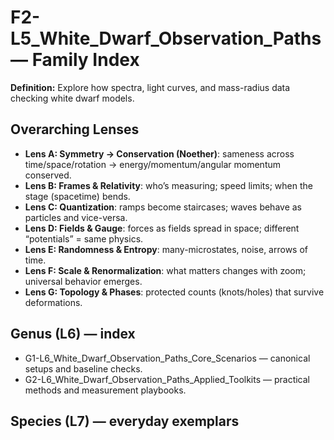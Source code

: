 # F2-L5_White_Dwarf_Observation_Paths — Family Index
**Definition:** Explore how spectra, light curves, and mass-radius data checking white dwarf models.

## Overarching Lenses

- **Lens A: Symmetry -> Conservation (Noether)**: sameness across time/space/rotation → energy/momentum/angular momentum conserved.
- **Lens B: Frames & Relativity**: who’s measuring; speed limits; when the stage (spacetime) bends.
- **Lens C: Quantization**: ramps become staircases; waves behave as particles and vice-versa.
- **Lens D: Fields & Gauge**: forces as fields spread in space; different “potentials” = same physics.
- **Lens E: Randomness & Entropy**: many-microstates, noise, arrows of time.
- **Lens F: Scale & Renormalization**: what matters changes with zoom; universal behavior emerges.
- **Lens G: Topology & Phases**: protected counts (knots/holes) that survive deformations.

## Genus (L6) — index
- G1-L6_White_Dwarf_Observation_Paths_Core_Scenarios — canonical setups and baseline checks.
- G2-L6_White_Dwarf_Observation_Paths_Applied_Toolkits — practical methods and measurement playbooks.

## Species (L7) — everyday exemplars
